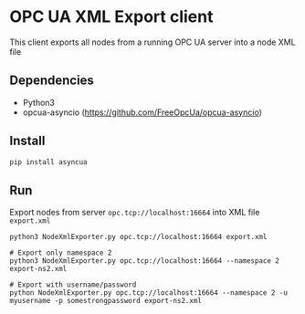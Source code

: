 OPC UA XML Export client
=========================

This client exports all nodes from a running OPC UA server into a node XML file

Dependencies
------------
* Python3
* opcua-asyncio (https://github.com/FreeOpcUa/opcua-asyncio)


Install
-------
```bash
pip install asyncua
```


Run
---
Export nodes from server `opc.tcp://localhost:16664` into XML file `export.xml`
```
python3 NodeXmlExporter.py opc.tcp://localhost:16664 export.xml

# Export only namespace 2
python3 NodeXmlExporter.py opc.tcp://localhost:16664 --namespace 2 export-ns2.xml

# Export with username/password
python NodeXmlExporter.py opc.tcp://localhost:16664 --namespace 2 -u myusername -p somestrongpassword export-ns2.xml
```
